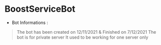 # BoostServiceBot

- Bot Informations : 
> The bot has been created on 12/11/2021 & Finished on 7/12/2021
> The bot is for private server
> It used to be working for one server only
